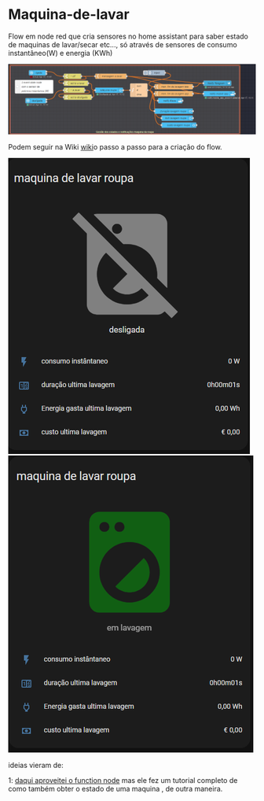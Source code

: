 # Maquina-de-lavar
Flow em node red que cria sensores no home assistant para saber estado de maquinas de lavar/secar etc..., só através de sensores de consumo instantâneo(W) e energia (KWh)



![flow](https://github.com/finipini/Maquina-de-lavar/blob/main/imagens/Screenshot_48.png)

Podem seguir na Wiki [wiki](https://github.com/finipini/Maquina-de-lavar/wiki/flow)o passo a passo para a criação do flow.





![off](https://github.com/finipini/Maquina-de-lavar/blob/main/imagens/Screenshot_52.png)  ![on](https://github.com/finipini/Maquina-de-lavar/blob/main/imagens/Screenshot_53.png)


ideias vieram de:

1: [daqui aproveitei o function node](https://www.malachisoord.com/2020/04/08/washing-machine-cycle-notifications/)  mas ele fez um tutorial completo de como também obter o estado de uma maquina , de outra maneira.
